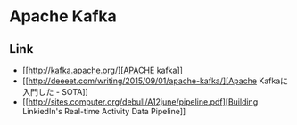 # Apache Kafka
## Link
- [[http://kafka.apache.org/][APACHE kafka]]
- [[http://deeeet.com/writing/2015/09/01/apache-kafka/][Apache Kafkaに入門した - SOTA]]
- [[http://sites.computer.org/debull/A12june/pipeline.pdf][Building LinkiedIn's Real-time Activity Data Pipeline]]
